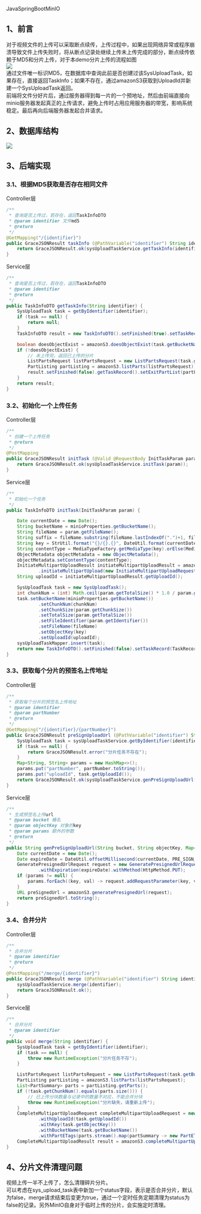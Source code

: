 JavaSpringBootMinIO
<a name="u4nXb"></a>
## 1、前言
对于视频文件的上传可以采取断点续传，上传过程中，如果出现网络异常或程序崩溃导致文件上传失败时，将从断点记录处继续上传未上传完成的部分，断点续传依赖于MD5和分片上传，对于本demo分片上传的流程如图<br />![](https://cdn.nlark.com/yuque/0/2023/png/396745/1694353430582-c874f504-5947-4e23-84f8-1a4908bd5019.png#averageHue=%23f7f7f6&clientId=u46941620-3e8a-4&from=paste&id=udf621bf9&originHeight=780&originWidth=771&originalType=url&ratio=2.5&rotation=0&showTitle=false&status=done&style=none&taskId=u76a2a5dc-1ec7-487f-b746-a9cf36b01a7&title=)<br />通过文件唯一标识MD5，在数据库中查询此前是否创建过该SysUploadTask，如果存在，直接返回TaskInfo；如果不存在，通过amazonS3获取到UploadId并新建一个SysUploadTask返回。<br />前端将文件分好片后，通过服务器得到每一片的一个预地址，然后由前端直接向minio服务器发起真正的上传请求，避免上传时占用应用服务器的带宽，影响系统稳定。最后再向后端服务器发起合并请求。
<a name="MhIKz"></a>
## 2、数据库结构
![](https://cdn.nlark.com/yuque/0/2023/png/396745/1694353430612-2e054aa3-a9fa-469e-8f43-c4c5b99be80e.png#averageHue=%23f9f8f7&clientId=u46941620-3e8a-4&from=paste&id=u3160d49e&originHeight=267&originWidth=1029&originalType=url&ratio=2.5&rotation=0&showTitle=false&status=done&style=none&taskId=u49ad343d-f6af-42f5-8d61-deaa34efb39&title=)
<a name="U6Ff8"></a>
## 3、后端实现
<a name="dAwn9"></a>
### 3.1、根据MD5获取是否存在相同文件
Controller层
```java
/**
 * 查询是否上传过，若存在，返回TaskInfoDTO
 * @param identifier 文件md5
 * @return
 */
@GetMapping("/{identifier}")
public GraceJSONResult taskInfo (@PathVariable("identifier") String identifier) {
    return GraceJSONResult.ok(sysUploadTaskService.getTaskInfo(identifier));
}
```
Service层
```java
/**
 * 查询是否上传过，若存在，返回TaskInfoDTO
 * @param identifier
 * @return
 */
public TaskInfoDTO getTaskInfo(String identifier) {
    SysUploadTask task = getByIdentifier(identifier);
    if (task == null) {
        return null;
    }
    TaskInfoDTO result = new TaskInfoDTO().setFinished(true).setTaskRecord(TaskRecordDTO.convertFromEntity(task)).setPath(getPath(task.getBucketName(), task.getObjectKey()));

    boolean doesObjectExist = amazonS3.doesObjectExist(task.getBucketName(), task.getObjectKey());
    if (!doesObjectExist) {
        // 未上传完，返回已上传的分片
        ListPartsRequest listPartsRequest = new ListPartsRequest(task.getBucketName(), task.getObjectKey(), task.getUploadId());
        PartListing partListing = amazonS3.listParts(listPartsRequest);
        result.setFinished(false).getTaskRecord().setExitPartList(partListing.getParts());
    }
    return result;
}
```
<a name="ZxB69"></a>
### 3.2、初始化一个上传任务
Controller层
```java
/**
 * 创建一个上传任务
 * @return
 */
@PostMapping
public GraceJSONResult initTask (@Valid @RequestBody InitTaskParam param) {
    return GraceJSONResult.ok(sysUploadTaskService.initTask(param));
}
```
Service层
```java
/**
 * 初始化一个任务
 */
public TaskInfoDTO initTask(InitTaskParam param) {

    Date currentDate = new Date();
    String bucketName = minioProperties.getBucketName();
    String fileName = param.getFileName();
    String suffix = fileName.substring(fileName.lastIndexOf(".")+1, fileName.length());
    String key = StrUtil.format("{}/{}.{}", DateUtil.format(currentDate, "YYYY-MM-dd"), IdUtil.randomUUID(), suffix);
    String contentType = MediaTypeFactory.getMediaType(key).orElse(MediaType.APPLICATION_OCTET_STREAM).toString();
    ObjectMetadata objectMetadata = new ObjectMetadata();
    objectMetadata.setContentType(contentType);
    InitiateMultipartUploadResult initiateMultipartUploadResult = amazonS3
            .initiateMultipartUpload(new InitiateMultipartUploadRequest(bucketName, key).withObjectMetadata(objectMetadata));
    String uploadId = initiateMultipartUploadResult.getUploadId();

    SysUploadTask task = new SysUploadTask();
    int chunkNum = (int) Math.ceil(param.getTotalSize() * 1.0 / param.getChunkSize());
    task.setBucketName(minioProperties.getBucketName())
            .setChunkNum(chunkNum)
            .setChunkSize(param.getChunkSize())
            .setTotalSize(param.getTotalSize())
            .setFileIdentifier(param.getIdentifier())
            .setFileName(fileName)
            .setObjectKey(key)
            .setUploadId(uploadId);
    sysUploadTaskMapper.insert(task);
    return new TaskInfoDTO().setFinished(false).setTaskRecord(TaskRecordDTO.convertFromEntity(task)).setPath(getPath(bucketName, key));
}
```
<a name="JWBGJ"></a>
### 3.3、获取每个分片的预签名上传地址
Controller层
```java
/**
 * 获取每个分片的预签名上传地址
 * @param identifier
 * @param partNumber
 * @return
 */
@GetMapping("/{identifier}/{partNumber}")
public GraceJSONResult preSignUploadUrl (@PathVariable("identifier") String identifier, @PathVariable("partNumber") Integer partNumber) {
    SysUploadTask task = sysUploadTaskService.getByIdentifier(identifier);
    if (task == null) {
        return GraceJSONResult.error("分片任务不存在");
    }
    Map<String, String> params = new HashMap<>();
    params.put("partNumber", partNumber.toString());
    params.put("uploadId", task.getUploadId());
    return GraceJSONResult.ok(sysUploadTaskService.genPreSignUploadUrl(task.getBucketName(), task.getObjectKey(), params));
}
```
Service层
```java
/**
 * 生成预签名上传url
 * @param bucket 桶名
 * @param objectKey 对象的key
 * @param params 额外的参数
 * @return
 */
public String genPreSignUploadUrl(String bucket, String objectKey, Map<String, String> params) {
    Date currentDate = new Date();
    Date expireDate = DateUtil.offsetMillisecond(currentDate, PRE_SIGN_URL_EXPIRE.intValue());
    GeneratePresignedUrlRequest request = new GeneratePresignedUrlRequest(bucket, objectKey)
            .withExpiration(expireDate).withMethod(HttpMethod.PUT);
    if (params != null) {
        params.forEach((key, val) -> request.addRequestParameter(key, val));
    }
    URL preSignedUrl = amazonS3.generatePresignedUrl(request);
    return preSignedUrl.toString();
}
```
<a name="Z8vbw"></a>
### 3.4、合并分片
Controller层
```java
/**
 * 合并分片
 * @param identifier
 * @return
 */
@PostMapping("/merge/{identifier}")
public GraceJSONResult merge (@PathVariable("identifier") String identifier) {
    sysUploadTaskService.merge(identifier);
    return GraceJSONResult.ok();
}
```
Service层
```java
/**
 * 合并分片
 * @param identifier
 */
public void merge(String identifier) {
    SysUploadTask task = getByIdentifier(identifier);
    if (task == null) {
        throw new RuntimeException("分片任务不存");
    }

    ListPartsRequest listPartsRequest = new ListPartsRequest(task.getBucketName(), task.getObjectKey(), task.getUploadId());
    PartListing partListing = amazonS3.listParts(listPartsRequest);
    List<PartSummary> parts = partListing.getParts();
    if (!task.getChunkNum().equals(parts.size())) {
        // 已上传分块数量与记录中的数量不对应，不能合并分块
        throw new RuntimeException("分片缺失，请重新上传");
    }
    CompleteMultipartUploadRequest completeMultipartUploadRequest = new CompleteMultipartUploadRequest()
            .withUploadId(task.getUploadId())
            .withKey(task.getObjectKey())
            .withBucketName(task.getBucketName())
            .withPartETags(parts.stream().map(partSummary -> new PartETag(partSummary.getPartNumber(), partSummary.getETag())).collect(Collectors.toList()));
    CompleteMultipartUploadResult result = amazonS3.completeMultipartUpload(completeMultipartUploadRequest);
}
```
<a name="IlAlZ"></a>
## 4、分片文件清理问题
视频上传一半不上传了，怎么清理碎片分片。<br />可以考虑在sys_upload_task表中新加一个status字段，表示是否合并分片，默认为false，merge请求结束后变更为true，通过一个定时任务定期清理为status为false的记录。另外MinIO自身对于临时上传的分片，会实施定时清理。
